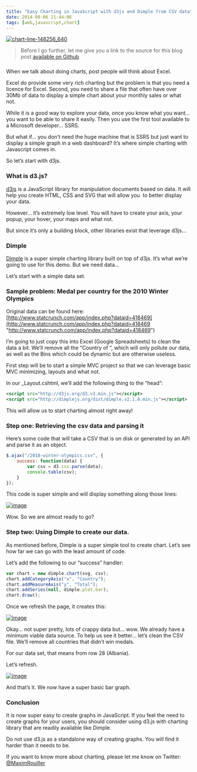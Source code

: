 ```yaml
---
title: "Easy Charting in JavaScript with d3js and Dimple from CSV data"
date: 2014-08-06 21:44:06
tags: [web,javascript,chart]
---
```


[![chart-line-148256_640](http://blog.decayingcode.com/posts/files/b8f28463-d5c3-42b1-bf3e-fb4dbf6fbe68.png "chart-line-148256_640")](http://blog.decayingcode.com/posts/files/3e4669c3-d71a-4f2e-bee8-47a5e71cbaff.png)
 > Before I go further, let me give you a link to the source for this blog post [available on Github](https://github.com/MaximRouiller/charting-blog-posts) 

### 

When we talk about doing charts, post people will think about Excel. 

Excel do provide some very rich charting but the problem is that you need a licence for Excel. Second, you need to share a file that often have over 30Mb of data to display a simple chart about your monthly sales or what not.

While it is a good way to explore your data, once you know what you want… you want to be able to share it easily. Then you use the first tool available to a Microsoft developer… SSRS.

But what if… you don’t need the huge machine that is SSRS but just want to display a simple graph in a web dashboard? It’s where simple charting with Javascript comes in.

So let’s start with d3js.

### What is d3.js? 

[d3js](http://d3js.org) is a JavaScript library for manipulation documents based on data. It will help you create HTML, CSS and SVG that will allow you&nbsp; to better display your data.

However… it’s extremely low level. You will have to create your axis, your popup, your hover, your maps and what not.

But since it’s only a building block, other libraries exist that leverage d3js… 

### Dimple

[Dimple](http://dimplejs.org) is a super simple charting library built on top of d3js. It’s what we’re going to use for this demo. But we need data…

Let’s start with a simple data set.

### Sample problem: Medal per country for the 2010 Winter Olympics

Original data can be found here: [http://www.statcrunch.com/app/index.php?dataid=418469](http://www.statcrunch.com/app/index.php?dataid=418469 "http://www.statcrunch.com/app/index.php?dataid=418469")

I’m going to just copy this into Excel (Google Spreadsheets) to clean the data a bit. We’ll remove all the “Country of ”, which will only pollute our data, as well as the Bins which could be dynamic but are otherwise useless.

First step will be to start a simple MVC project so that we can leverage basic MVC minimizing, layouts and what not.

In our _Layout.cshtml, we’ll add the following thing to the “head”:

```xml
<script src="http://d3js.org/d3.v3.min.js"></script>
<script src="http://dimplejs.org/dist/dimple.v2.1.0.min.js"></script>
```

This will allow us to start charting almost right away!

### Step one: Retrieving the csv data and parsing it

Here’s some code that will take a CSV that is on disk or generated by an API and parse it as an object.

```js
$.ajax("/2010-winter-olympics.csv", {
    success: function(data) {
        var csv = d3.csv.parse(data);
        console.table(csv);
    }
});    
```

This code is super simple and will display something along those lines:

[![image](http://blog.decayingcode.com/posts/files/7449430a-c54f-47fa-9795-4b1ce762f986.png "image")](http://blog.decayingcode.com/posts/files/310f01d2-d4fe-4bca-8b2e-9474e2b9668a.png)

Wow. So we are almost ready to go?

### Step two: Using Dimple to create our data.

As mentioned before, Dimple is a super simple tool to create chart. Let’s see how far we can go with the least amount of code.

Let’s add the following to our “success” handler:

```js
var chart = new dimple.chart(svg, csv);
chart.addCategoryAxis("x", "Country");
chart.addMeasureAxis("y", "Total");
chart.addSeries(null, dimple.plot.bar);
chart.draw();
```

Once we refresh the page, it creates this:

[![image](http://blog.decayingcode.com/posts/files/a826cff1-0300-4786-9ebd-aa2aeba3084b.png "image")](http://blog.decayingcode.com/posts/files/61642094-d59d-43a2-91f5-566ee3ff5fae.png)

Okay… not super pretty, lots of crappy data but… wow. We already have a minimum viable data source. To help us see it better… let’s clean the CSV file. We’ll remove all countries that didn’t win medals.

For our data set, that means from row 28 (Albania).

Let’s refresh.

[![image](http://blog.decayingcode.com/posts/files/f5d92215-53df-4f5e-90a8-589ffba5274f.png "image")](http://blog.decayingcode.com/posts/files/aa164a01-2661-4243-99f2-f8d16980f809.png)

And that’s it. We now have a super basic bar graph. 

### 

### Conclusion

It is now super easy to create graphs in JavaScript. If you feel the need to create graphs for your users, you should consider using d3.js with charting library that are readily available like Dimple.

Do not use d3.js as a standalone way of creating graphs. You will find it harder than it needs to be.

If you want to know more about charting, please let me know on Twitter: [@MaximRouiller](https://twitter.com/MaximRouiller)